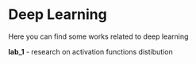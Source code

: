 # Deep Learning
Here you can find some works related to deep learning

**lab_1** - research on activation functions distibution
